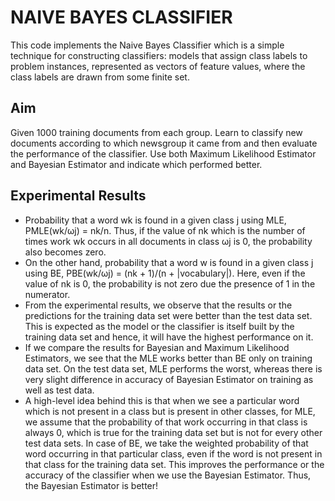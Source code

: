 # NAIVE BAYES CLASSIFIER

This code implements the Naive Bayes Classifier which is a simple technique for constructing classifiers: models that assign class labels to problem instances, represented as vectors of feature values, where the class labels are drawn from some finite set.

## Aim
Given 1000 training documents from each group. Learn to classify new documents according to which newsgroup it came from and then evaluate the performance of the classifier. Use both Maximum Likelihood Estimator and Bayesian Estimator and indicate which performed better.

## Experimental Results

* Probability that a word wk is found in a given class j using MLE, PMLE(wk/ωj) = nk/n. Thus, if the value of nk which is the number of times work wk occurs in all documents in class ωj is 0, the probability also becomes zero.
* On the other hand, probability that a word w is found in a given class j using BE, PBE(wk/ωj) = (nk + 1)/(n + |vocabulary|). Here, even if the value of nk is 0, the probability is not zero due the presence of 1 in the numerator.
* From the experimental results, we observe that the results or the predictions for the training data set were better than the test data set. This is expected as the model or the classifier is itself built by the training data set and hence, it will have the highest performance on it.
* If we compare the results for Bayesian and Maximum Likelihood Estimators, we see that the MLE works better than BE only on training data set. On the test data set, MLE performs the worst, whereas there is very slight difference in accuracy of Bayesian Estimator on training as well as test data.
* A high-level idea behind this is that when we see a particular word which is not present in a class but is present in other classes, for MLE, we assume that the probability of that work occurring in that class is always 0, which is true for the training data set but is not for every other test data sets. In case of BE, we take the weighted probability of that word occurring in that particular class, even if the word is not present in that class for the training data set. This improves the performance or the accuracy of the classifier when we use the Bayesian Estimator. Thus, the Bayesian Estimator is better!
   
   
